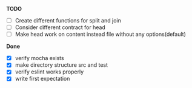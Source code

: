 **TODO**

- [ ] Create different functions for split and join
- [ ] Consider different contract for head
- [ ] Make head work on content instead file without any options(default)

**Done**

- [X] verify mocha exists
- [X] make directory structure src and test
- [X] verify eslint works properly
- [X] write first expectation
